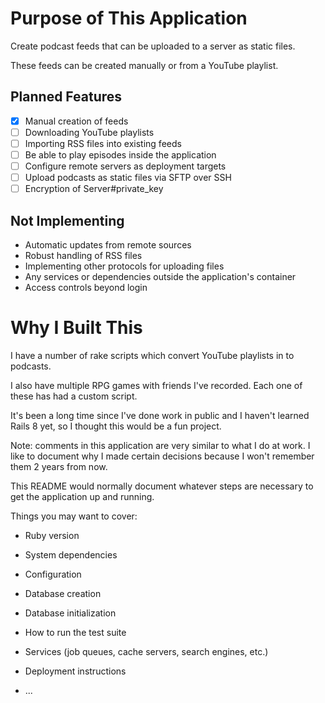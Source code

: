 # Purpose of This Application
Create podcast feeds that can be uploaded to a server as static files.

These feeds can be created manually or from a YouTube playlist.

## Planned Features
- [x] Manual creation of feeds
- [ ] Downloading YouTube playlists
- [ ] Importing RSS files into existing feeds
- [ ] Be able to play episodes inside the application
- [ ] Configure remote servers as deployment targets
- [ ] Upload podcasts as static files via SFTP over SSH
- [ ] Encryption of Server#private_key

## Not Implementing
- Automatic updates from remote sources
- Robust handling of RSS files
- Implementing other protocols for uploading files
- Any services or dependencies outside the application's container
- Access controls beyond login

# Why I Built This
I have a number of rake scripts which convert YouTube playlists in to podcasts.

I also have multiple RPG games with friends I've recorded. Each one of these has had a custom script.

It's been a long time since I've done work in public and I haven't learned Rails 8 yet, so I thought this would be a fun project.

Note: comments in this application are very similar to what I do at work. I like to document why I made certain decisions because I won't remember them 2 years from now.

This README would normally document whatever steps are necessary to get the
application up and running.

Things you may want to cover:

* Ruby version

* System dependencies

* Configuration

* Database creation

* Database initialization

* How to run the test suite

* Services (job queues, cache servers, search engines, etc.)

* Deployment instructions

* ...
